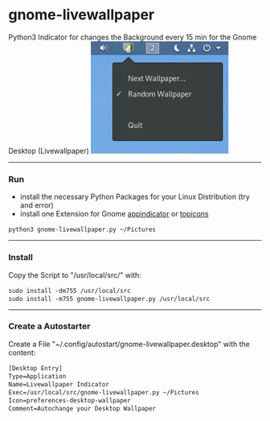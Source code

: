 # gnome-livewallpaper
Python3 Indicator for changes the Background every 15 min for the Gnome Desktop (Livewallpaper)
![Alt text](/screenshot.png?raw=true "Screenshot")
___
### Run
- install the necessary Python Packages for your Linux Distribution (try and error)
- install one Extension for Gnome [appindicator](https://extensions.gnome.org/extension/615/appindicator-support/) or [topicons](https://extensions.gnome.org/extension/1031/topicons/)
```
python3 gnome-livewallpaper.py ~/Pictures
```
___
### Install
Copy the Script to "/usr/local/src/" with:
```
sudo install -dm755 /usr/local/src
sudo install -m755 gnome-livewallpaper.py /usr/local/src
```
___
### Create a Autostarter
Create a File "~/.config/autostart/gnome-livewallpaper.desktop" with the content:
```
[Desktop Entry]
Type=Application
Name=Livewallpaper Indicator
Exec=/usr/local/src/gnome-livewallpaper.py ~/Pictures
Icon=preferences-desktop-wallpaper
Comment=Autochange your Desktop Wallpaper
```
